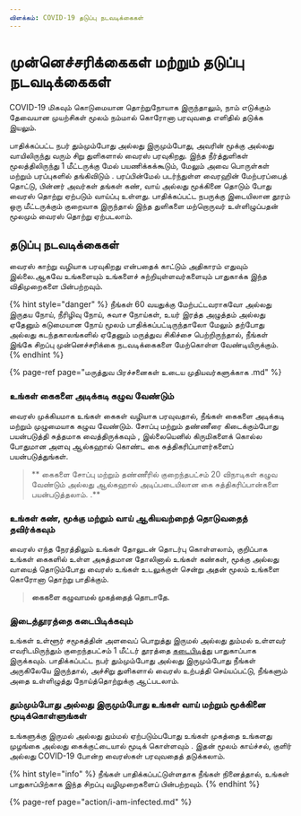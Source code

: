 ```yaml
---
விளக்கம்: COVID-19 தடுப்பு நடவடிக்கைகள் 
---
```


# முன்னெச்சரிக்கைகள் மற்றும் தடுப்பு நடவடிக்கைகள்

COVID-19 மிகவும் கொடுமையான தொற்றுநோயாக இருந்தாலும், நாம் எடுக்கும் தேவையான முயற்சிகள் மூலம் நம்மால் கொரோனா பரவுவதை எளிதில் தடுக்க இயலும்.

பாதிக்கப்பட்ட நபர் தும்மும்போது அல்லது இருமும்போது, அவரின் மூக்கு அல்லது வாயிலிருந்து வரும் சிறு துளிகளால் வைரஸ் பரவுகிறது. இந்த நீர்த்துளிகள் மூலத்திலிருந்து 1 மீட்டருக்கு மேல் பயணிக்கக்கூடும், மேலும் அவை பொருள்கள் மற்றும் பரப்புகளில் தங்கிவிடும் . பரப்பின்மேல்  படர்ந்துள்ள வைரஹின் மேற்பரப்பைத் தொட்டு, பின்னர் அவர்கள் தங்கள் கண், வாய் அல்லது மூக்கினை தொடும் போது வைரஸ் தொற்று ஏற்படும் வாய்ப்பு உள்ளது. பாதிக்கப்பட்ட நபருக்கு இடையிலான தூரம் ஒரு மீட்டருக்கும் குறைவாக இருந்தால் இந்த துளிகளை மற்றொருவர்  உள்ளிழுப்பதன் மூலமும் வைரஸ் தொற்று ஏற்படலாம்.

## தடுப்பு நடவடிக்கைகள்

வைரஸ் காற்று வழியாக பரவுகிறது என்பதைக் காட்டும் அதிகாரம்  எதுவும் இல்லை.ஆகவே  உங்களையும் உங்களைச் சுற்றியுள்ளவர்களையும் பாதுகாக்க இந்த விதிமுறைகளை பின்பற்றவும்.

{% hint style="danger" %}
நீங்கள் 60 வயதுக்கு மேற்பட்டவராகவோ  அல்லது இருதய நோய், நீரிழிவு நோய், சுவாச நோய்கள், உயர் இரத்த அழுத்தம் அல்லது ஏதேனும் கடுமையான நோய் மூலம் பாதிக்கப்பட்டிருந்தாலோ மேலும் தற்போது  அல்லது கடந்தகாலங்களில் ஏதேனும் மருத்துவ சிகிச்சை பெற்றிருந்தால், நீங்கள் இங்கே சிறப்பு முன்னெச்சரிக்கை நடவடிக்கைகளை மேற்கொள்ள வேண்டியிருக்கும்.
{% endhint %}

{% page-ref page="மருத்துவ பிரச்சனைகள் உடைய முதியவர்களுக்காக .md" %}

### உங்கள் கைகளை அடிக்கடி கழுவ வேண்டும்

வைரஸ் முக்கியமாக உங்கள் கைகள் வழியாக பரவுவதால், நீங்கள் கைகளை  அடிக்கடி மற்றும் முழுமையாக கழுவ வேண்டும். சோப்பு மற்றும் தண்ணீரை  கிடைக்கும்போது பயன்படுத்தி சுத்தமாக வைத்திருக்கவும் , இல்லையெனில் கிருமிகளைக் கொல்ல போதுமான அளவு ஆல்கஹால் கொண்ட கை சுத்திகரிப்பாளர்களைப் பயன்படுத்துங்கள்.
> ** கைகளை  சோப்பு மற்றும் தண்ணீரில்  குறைந்தபட்சம் 20 விநாடிகள் கழுவ வேண்டும் அல்லது ஆல்கஹால் அடிப்படையிலான கை சுத்திகரிப்பான்களை பயன்படுத்தலாம். .**

### உங்கள் கண், மூக்கு மற்றும் வாய் ஆகியவற்றைத் தொடுவதைத் தவிர்க்கவும்

வைரஸ் எந்த நேரத்திலும் உங்கள் தோலுடன் தொடர்பு கொள்ளலாம், குறிப்பாக உங்கள் கைகளில்  உள்ள  அசுத்தமான தோலினால்  உங்கள் கண்கள், மூக்கு அல்லது வாயைத் தொடும்போது  வைரஸ் உங்கள் உடலுக்குள் சென்று  அதன் மூலம் உங்களை கொரோனா தொற்று பாதிக்கும்.

> **கைகளை கழுவாமல் முகத்தைத் தொடாதே.**

### **இடைத்தூரத்தை கடைபிடிக்கவும்**

உங்கள் உள்ளூர் சமூகத்தின்  அளவைப் பொறுத்து  இருமல் அல்லது தும்மல் உள்ளவர் எவரிடமிருந்தும் குறைந்தபட்சம் 1 மீட்டர் தூரத்தை [கடைபிடித்து](https://www.who.int/emergencies/diseases/novel-coronavirus-2019/advice-for-public) பாதுகாப்பாக  இருக்கவும்.
பாதிக்கப்பட்ட நபர் தும்மும்போது அல்லது இருமும்போது நீங்கள் அருகிலேயே இருந்தால், அச்சிறு துளிகளால் வைரஸ் உற்பத்தி செய்யப்பட்டு, நீங்களும் அதை  உள்ளிழுத்து நோய்த்தொற்றுக்கு  ஆட்படலாம்.

### தும்மும்போது அல்லது இருமும்போது உங்கள் வாய் மற்றும் மூக்கினை மூடிக்கொள்ளுங்கள் 

உங்களுக்கு இருமல் அல்லது தும்மல் ஏற்படும்பபோது உங்கள் முகத்தை உங்களது முழங்கை அல்லது கைக்குட்டையால்  மூடிக்  கொள்ளவும் . இதன் மூலம்  காய்ச்சல், குளிர் அல்லது COVID-19 போன்ற வைரஸ்கள் பரவுவதைத் தடுக்கலாம்.

{% hint style="info" %}
நீங்கள் பாதிக்கப்பட்டுள்ளதாக நீங்கள் நினைத்தால், உங்கள் பாதுகாப்பிற்காக இந்த சிறப்பு வழிமுறைகளைப் பின்பற்றவும்.
{% endhint %}

{% page-ref page="action/i-am-infected.md" %}

